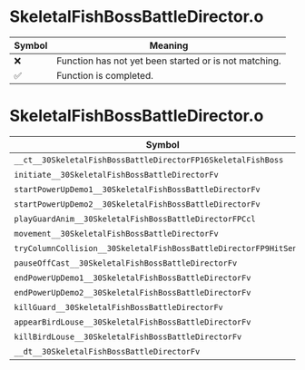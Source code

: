 # SkeletalFishBossBattleDirector.o
| Symbol | Meaning 
| ------------- | ------------- 
| :x: | Function has not yet been started or is not matching. 
| :white_check_mark: | Function is completed. 


# SkeletalFishBossBattleDirector.o
| Symbol | Decompiled? |
| ------------- | ------------- |
| `__ct__30SkeletalFishBossBattleDirectorFP16SkeletalFishBoss` | :x: |
| `initiate__30SkeletalFishBossBattleDirectorFv` | :x: |
| `startPowerUpDemo1__30SkeletalFishBossBattleDirectorFv` | :x: |
| `startPowerUpDemo2__30SkeletalFishBossBattleDirectorFv` | :x: |
| `playGuardAnim__30SkeletalFishBossBattleDirectorFPCcl` | :x: |
| `movement__30SkeletalFishBossBattleDirectorFv` | :x: |
| `tryColumnCollision__30SkeletalFishBossBattleDirectorFP9HitSensor` | :x: |
| `pauseOffCast__30SkeletalFishBossBattleDirectorFv` | :x: |
| `endPowerUpDemo1__30SkeletalFishBossBattleDirectorFv` | :x: |
| `endPowerUpDemo2__30SkeletalFishBossBattleDirectorFv` | :x: |
| `killGuard__30SkeletalFishBossBattleDirectorFv` | :x: |
| `appearBirdLouse__30SkeletalFishBossBattleDirectorFv` | :x: |
| `killBirdLouse__30SkeletalFishBossBattleDirectorFv` | :x: |
| `__dt__30SkeletalFishBossBattleDirectorFv` | :x: |

